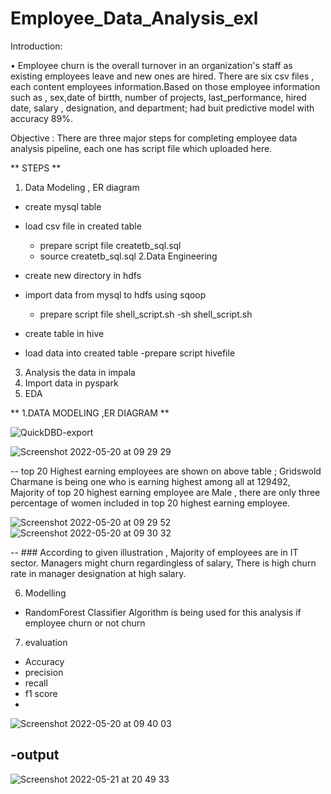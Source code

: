 # Employee_Data_Analysis_exl


Introduction:

• Employee churn is the overall turnover in an organization's staff as existing employees leave and new ones are hired. There are six csv files , 
 each content employees information.Based on those employee information such as , sex,date of birtth, number of projects, last_performance,
 hired date, salary , designation, and department; had buit predictive model with accuracy 89%.

Objective :
There are three major steps for completing employee data analysis pipeline, each one has script file which uploaded here.

** STEPS **
1. Data Modeling , ER diagram 
  - create mysql table 
  - load csv file in created table 
    - prepare script file createtb_sql.sql
    - source createtb_sql.sql
2.Data Engineering 
  - create new directory in hdfs 
  - import data from mysql to hdfs using sqoop 
     - prepare script file shell_script.sh
     -sh shell_script.sh
 
  - create table in hive 
  - load data into created table 
     -prepare script hivefile 
    
3. Analysis the data in  impala 
4. Import data in pyspark 
5. EDA 


** 1.DATA MODELING ,ER DIAGRAM **
  
 ![QuickDBD-export](https://user-images.githubusercontent.com/42148352/169115852-4ca08c6a-39c6-4463-8647-bba349c21958.png)
 
 
 

![Screenshot 2022-05-20 at 09 29 29](https://user-images.githubusercontent.com/42148352/169447939-c5b09d93-b7d0-4108-9bca-85dc313340f3.png)


  -- top 20  Highest earning employees are shown on above table ; Gridswold Charmane is being one who is earning highest among all at 129492, Majority of top  20 highest  earning employee are Male , there are only three percentage of women included in top 20 highest earning employee.
  
![Screenshot 2022-05-20 at 09 29 52](https://user-images.githubusercontent.com/42148352/169448022-40f85ee6-c657-41dc-819b-ccb98f47ba04.png)![Screenshot 2022-05-20 at 09 30 32](https://user-images.githubusercontent.com/42148352/169448033-a1ecace6-272a-4301-a42c-bbfff6c42910.png)


-- ### According to given illustration , Majority of employees are in IT sector. Managers might churn regardingless of salary, There is high churn rate in manager designation at high salary.

6. Modelling 
- RandomForest  Classifier Algorithm is being used for this analysis if employee churn or not churn 
7. evaluation 
- Accuracy
- precision
- recall
- f1 score
- 

![Screenshot 2022-05-20 at 09 40 03](https://user-images.githubusercontent.com/42148352/169448814-f7181c78-b766-45b5-8504-15593e8e68de.png)

-output
  -
 ![Screenshot 2022-05-21 at 20 49 33](https://user-images.githubusercontent.com/42148352/169658174-73ac134e-ac8f-4a3c-a229-5d47d520efde.png)

